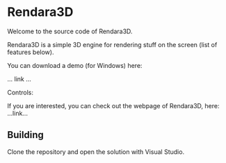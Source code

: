 # Rendara3D
Welcome to the source code of Rendara3D.

Rendara3D is a simple 3D engine for rendering stuff on the screen (list of features below). 

You can download a demo (for Windows) here:

... link ...

Controls:


If you are interested, you can check out the webpage of Rendara3D, here: ...link...

## Building
Clone the repository and open the solution with Visual Studio.
